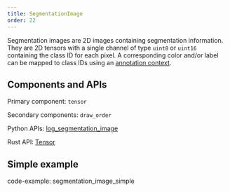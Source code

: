 ```yaml
---
title: SegmentationImage
order: 22
---
```


Segmentation images are 2D images containing segmentation information. They are 2D tensors with a single channel of type `uint8` or `uint16` containing the class ID for each pixel. A corresponding color and/or label can be mapped to class IDs using an [annotation context](annotation_context.md).


## Components and APIs
Primary component: `tensor`

Secondary components: `draw_order`

Python APIs: [log_segmentation_image](https://ref.rerun.io/docs/python/latest/common/images/#rerun.log_segmentation_image**)

Rust API: [Tensor](https://docs.rs/rerun/latest/rerun/components/struct.Tensor.html)


## Simple example

code-example: segmentation_image_simple

<picture>
  <source media="(max-width: 480px)" srcset="https://static.rerun.io/segmentation_image_simple/eb49e0b8cb870c75a69e2a47a2d202e5353115f6/480w.png">
  <source media="(max-width: 768px)" srcset="https://static.rerun.io/segmentation_image_simple/eb49e0b8cb870c75a69e2a47a2d202e5353115f6/768w.png">
  <source media="(max-width: 1024px)" srcset="https://static.rerun.io/segmentation_image_simple/eb49e0b8cb870c75a69e2a47a2d202e5353115f6/1024w.png">
  <source media="(max-width: 1200px)" srcset="https://static.rerun.io/segmentation_image_simple/eb49e0b8cb870c75a69e2a47a2d202e5353115f6/1200w.png">
  <img src="https://static.rerun.io/segmentation_image_simple/eb49e0b8cb870c75a69e2a47a2d202e5353115f6/full.png" alt="">
</picture>


